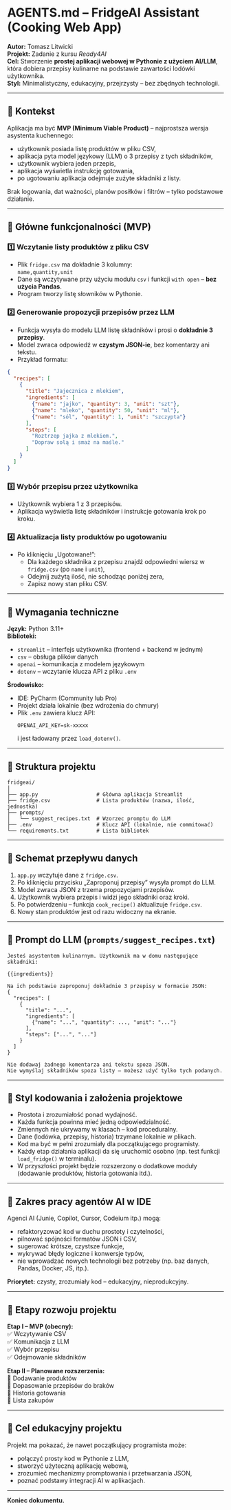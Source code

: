# AGENTS.md – FridgeAI Assistant (Cooking Web App)

**Autor:** Tomasz Litwicki  
**Projekt:** Zadanie z kursu *Ready4AI*  
**Cel:** Stworzenie **prostej aplikacji webowej w Pythonie z użyciem AI/LLM**, która dobiera przepisy kulinarne na podstawie zawartości lodówki użytkownika.  
**Styl:** Minimalistyczny, edukacyjny, przejrzysty – bez zbędnych technologii.

---

## 🔹 Kontekst
Aplikacja ma być **MVP (Minimum Viable Product)** – najprostsza wersja asystenta kuchennego:

- użytkownik posiada listę produktów w pliku CSV,
- aplikacja pyta model językowy (LLM) o 3 przepisy z tych składników,
- użytkownik wybiera jeden przepis,
- aplikacja wyświetla instrukcję gotowania,
- po ugotowaniu aplikacja odejmuje zużyte składniki z listy.

Brak logowania, dat ważności, planów posiłków i filtrów – tylko podstawowe działanie.

---

## 🔹 Główne funkcjonalności (MVP)

### 1️⃣ Wczytanie listy produktów z pliku CSV
- Plik `fridge.csv` ma dokładnie 3 kolumny:  
  `name,quantity,unit`
- Dane są wczytywane przy użyciu modułu `csv` i funkcji `with open` – **bez użycia Pandas**.
- Program tworzy listę słowników w Pythonie.

### 2️⃣ Generowanie propozycji przepisów przez LLM
- Funkcja wysyła do modelu LLM listę składników i prosi o **dokładnie 3 przepisy**.
- Model zwraca odpowiedź w **czystym JSON-ie**, bez komentarzy ani tekstu.
- Przykład formatu:

```json
{
  "recipes": [
    {
      "title": "Jajecznica z mlekiem",
      "ingredients": [
        {"name": "jajko", "quantity": 3, "unit": "szt"},
        {"name": "mleko", "quantity": 50, "unit": "ml"},
        {"name": "sól", "quantity": 1, "unit": "szczypta"}
      ],
      "steps": [
        "Roztrzep jajka z mlekiem.",
        "Dopraw solą i smaż na maśle."
      ]
    }
  ]
}
```

### 3️⃣ Wybór przepisu przez użytkownika
- Użytkownik wybiera 1 z 3 przepisów.
- Aplikacja wyświetla listę składników i instrukcje gotowania krok po kroku.

### 4️⃣ Aktualizacja listy produktów po ugotowaniu
- Po kliknięciu „Ugotowane!”:
  - Dla każdego składnika z przepisu znajdź odpowiedni wiersz w `fridge.csv` (po `name` i `unit`),
  - Odejmij zużytą ilość, nie schodząc poniżej zera,
  - Zapisz nowy stan pliku CSV.

---

## 🔹 Wymagania techniczne

**Język:** Python 3.11+  
**Biblioteki:**
- `streamlit` – interfejs użytkownika (frontend + backend w jednym)
- `csv` – obsługa plików danych
- `openai` – komunikacja z modelem językowym
- `dotenv` – wczytanie klucza API z pliku `.env`

**Środowisko:**
- IDE: PyCharm (Community lub Pro)
- Projekt działa lokalnie (bez wdrożenia do chmury)
- Plik `.env` zawiera klucz API:
  ```
  OPENAI_API_KEY=sk-xxxxx
  ```
  i jest ładowany przez `load_dotenv()`.

---

## 🔹 Struktura projektu

```
fridgeai/
│
├── app.py                   # Główna aplikacja Streamlit
├── fridge.csv               # Lista produktów (nazwa, ilość, jednostka)
├── prompts/
│   └── suggest_recipes.txt  # Wzorzec promptu do LLM
├── .env                     # Klucz API (lokalnie, nie commitować)
└── requirements.txt         # Lista bibliotek
```

---

## 🔹 Schemat przepływu danych

1. `app.py` wczytuje dane z `fridge.csv`.  
2. Po kliknięciu przycisku „Zaproponuj przepisy” wysyła prompt do LLM.  
3. Model zwraca JSON z trzema propozycjami przepisów.  
4. Użytkownik wybiera przepis i widzi jego składniki oraz kroki.  
5. Po potwierdzeniu – funkcja `cook_recipe()` aktualizuje `fridge.csv`.  
6. Nowy stan produktów jest od razu widoczny na ekranie.

---

## 🔹 Prompt do LLM (`prompts/suggest_recipes.txt`)

```
Jesteś asystentem kulinarnym. Użytkownik ma w domu następujące składniki:

{{ingredients}}

Na ich podstawie zaproponuj dokładnie 3 przepisy w formacie JSON:
{
  "recipes": [
    {
      "title": "...",
      "ingredients": [
        {"name": "...", "quantity": ..., "unit": "..."}
      ],
      "steps": ["...", "..."]
    }
  ]
}

Nie dodawaj żadnego komentarza ani tekstu spoza JSON.
Nie wymyślaj składników spoza listy – możesz użyć tylko tych podanych.
```

---

## 🔹 Styl kodowania i założenia projektowe

- Prostota i zrozumiałość ponad wydajność.  
- Każda funkcja powinna mieć jedną odpowiedzialność.  
- Zmiennych nie ukrywamy w klasach – kod proceduralny.  
- Dane (lodówka, przepisy, historia) trzymane lokalnie w plikach.  
- Kod ma być w pełni zrozumiały dla początkującego programisty.  
- Każdy etap działania aplikacji da się uruchomić osobno (np. test funkcji `load_fridge()` w terminalu).  
- W przyszłości projekt będzie rozszerzony o dodatkowe moduły (dodawanie produktów, historia gotowania itd.).

---

## 🔹 Zakres pracy agentów AI w IDE

Agenci AI (Junie, Copilot, Cursor, Codeium itp.) mogą:
- refaktoryzować kod w duchu prostoty i czytelności,  
- pilnować spójności formatów JSON i CSV,  
- sugerować krótsze, czystsze funkcje,  
- wykrywać błędy logiczne i konwersje typów,  
- nie wprowadzać nowych technologii bez potrzeby (np. baz danych, Pandas, Docker, JS, itp.).

**Priorytet:** czysty, zrozumiały kod – edukacyjny, nieprodukcyjny.

---

## 🔹 Etapy rozwoju projektu

**Etap I – MVP (obecny):**  
✅ Wczytywanie CSV  
✅ Komunikacja z LLM  
✅ Wybór przepisu  
✅ Odejmowanie składników  

**Etap II – Planowane rozszerzenia:**  
🔸 Dodawanie produktów  
🔸 Dopasowanie przepisów do braków  
🔸 Historia gotowania  
🔸 Lista zakupów  

---

## 🔹 Cel edukacyjny projektu

Projekt ma pokazać, że nawet początkujący programista może:
- połączyć prosty kod w Pythonie z LLM,  
- stworzyć użyteczną aplikację webową,  
- zrozumieć mechanizmy promptowania i przetwarzania JSON,  
- poznać podstawy integracji AI w aplikacjach.

---

**Koniec dokumentu.**

